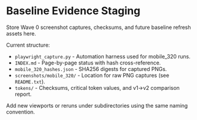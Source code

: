 # Baseline Evidence Staging

Store Wave 0 screenshot captures, checksums, and future baseline refresh assets here.

Current structure:
- `playwright_capture.py` - Automation harness used for mobile_320 runs.
- `INDEX.md` - Page-by-page status with hash cross-reference.
- `mobile_320_hashes.json` - SHA256 digests for captured PNGs.
- `screenshots/mobile_320/` - Location for raw PNG captures (see `README.txt`).
- `tokens/` - Checksums, critical token values, and v1->v2 comparison report.

Add new viewports or reruns under subdirectories using the same naming convention.

